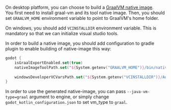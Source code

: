 On desktop platform, you can choose to build a [GraalVM native image](https://www.graalvm.org/reference-manual/native-image/).  
You first need to install graal-vm and its tool native image. Then, you should set `GRAALVM_HOME` environment variable
to point to GraalVM's home folder.  

On windows, you should add `VCINSTALLDIR` environment variable. This is mandatory so that we can initialize visual studio
tools.

In order to build a native image, you should add configuration to gradle plugin to enable building of native-image this
way:
```kotlin
godot {
    isGraalExportEnabled.set(true)
    nativeImageToolPath.set("${System.getenv("GRAALVM_HOME")}/bin/native-image")
    
    windowsDeveloperVCVarsPath.set("${System.getenv("VCINSTALLDIR")}/Auxiliary/Build/vcvars64.bat")
}
```

In order to use the generated native-image, you can pass `--java-vm-type=graal` argument to engine, or simply change
`godot_kotlin_configuration.json` to set vm_type to `graal`.